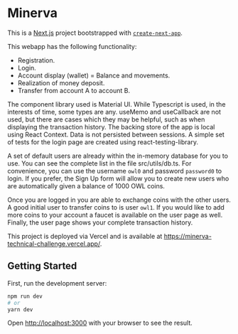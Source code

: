 # Minerva

This is a [Next.js](https://nextjs.org/) project bootstrapped with [`create-next-app`](https://github.com/vercel/next.js/tree/canary/packages/create-next-app).

This webapp has the following functionality:

- Registration.
- Login.
- Account display (wallet) = Balance and movements.
- Realization of money deposit.
- Transfer from account A to account B.

The component library used is Material UI. While Typescript is used, in the interests of time, some types are any. useMemo and useCallback are not used, but there are cases which they may be helpful, such as when displaying the transaction history. The backing store of the app is local using React Context. Data is not persisted between sessions. A simple set of tests for the login page are created using react-testing-library.

A set of default users are already within the in-memory database for you to use. You can see the complete list in the file src/utils/db.ts. For convenience, you can use the username `owl0` and password `password0` to login. If you prefer, the Sign Up form will allow you to create new users who are automatically given a balance of 1000 OWL coins.

Once you are logged in you are able to exchange coins with the other users. A good initial user to transfer coins to is user `owl1`. If you would like to add more coins to your account a faucet is available on the user page as well. Finally, the user page shows your complete transaction history.

This project is deployed via Vercel and is available at https://minerva-technical-challenge.vercel.app/.

## Getting Started

First, run the development server:

```bash
npm run dev
# or
yarn dev
```

Open [http://localhost:3000](http://localhost:3000) with your browser to see the result.
